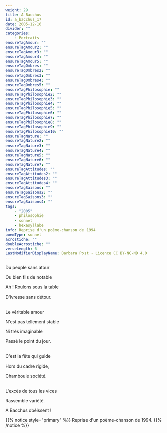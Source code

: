 ```yaml
---
weight: 29
title: A Bacchus
id: a_bacchus_17
date: 2005-12-16
divider: ""
categories:
    - Portraits
ensureTagAmour: ""
ensureTagAmour2: ""
ensureTagAmour3: ""
ensureTagAmour4: ""
ensureTagAmour5: ""
ensureTagOmbres: ""
ensureTagOmbres2: ""
ensureTagOmbres3: ""
ensureTagOmbres4: ""
ensureTagOmbres5: ""
ensureTagPhilosophie: ""
ensureTagPhilosophie2: ""
ensureTagPhilosophie3: ""
ensureTagPhilosophie4: ""
ensureTagPhilosophie5: ""
ensureTagPhilosophie6: ""
ensureTagPhilosophie7: ""
ensureTagPhilosophie8: ""
ensureTagPhilosophie9: ""
ensureTagPhilosophie10: ""
ensureTagNature: ""
ensureTagNature2: ""
ensureTagNature3: ""
ensureTagNature4: ""
ensureTagNature5: ""
ensureTagNature6: ""
ensureTagNature7: ""
ensureTagAttitudes: ""
ensureTagAttitudes2: ""
ensureTagAttitudes3: ""
ensureTagAttitudes4: ""
ensureTagSaisons: ""
ensureTagSaisons2: ""
ensureTagSaisons3: ""
ensureTagSaisons4: ""
tags:
    - "2005"
    - philosophie
    - sonnet
    - hexasyllabe
info: Reprise d'un poème-chanson de 1994
poemType: sonnet
acrostiche: ""
doubleAcrostiche: ""
verseLength: 6
LastModifierDisplayName: Barbara Post - Licence CC BY-NC-ND 4.0
---
```

Du peuple sans atour

Ou bien fils de notable

Ah ! Roulons sous la table

D'ivresse sans détour.

 \
Le véritable amour

N'est pas tellement stable

Ni très imaginable

Passé le point du jour.

 \
C'est la fête qui guide

Hors du cadre rigide,

Chamboule société.

 \
L'excès de tous les vices

Rassemble variété.

A Bacchus obéissent !

{{% notice style="primary" %}}
Reprise d'un poème-chanson de 1994.
{{% /notice %}}